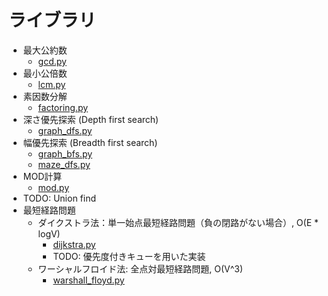 # ライブラリ

- 最大公約数
    - [gcd.py](./gcd.py)
- 最小公倍数
    - [lcm.py](./lcm.py)
- 素因数分解
    - [factoring.py](./factoring.py)
- 深さ優先探索 (Depth first search)
    - [graph_dfs.py](./graph_dfs.py)
- 幅優先探索 (Breadth first search)
    - [graph_bfs.py](./graph_bfs.py)
    - [maze_dfs.py](./maze_dfs.py)
- MOD計算
    - [mod.py](./mod.py)
- TODO: Union find
- 最短経路問題
    - ダイクストラ法：単一始点最短経路問題（負の閉路がない場合）, O(E * logV)
        - [dijkstra.py](./dijkstra.py)
        - TODO: 優先度付きキューを用いた実装
    - ワーシャルフロイド法: 全点対最短経路問題, O(V^3)
        - [warshall_floyd.py](./warshall_floyd.py)